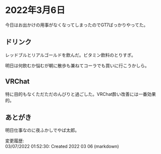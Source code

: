 # 2022年3月6日

今日はお出かけの用事がなくなってしまったのでGT7ばっかりやってた。

## ドリンク

レッドブルとリアルゴールドを飲んだ。ビタミン飲料のとりすぎ。

明日は何飲むか悩むが朝に散歩も兼ねてコーラでも買いに行こうかしら。

## VRChat

特に目的もなくただただのんびりと過ごした。VRChat酔い改善には一番効果的。

## あとがき

明日仕事なのに夜ふかしでやば太郎。

変更履歴:  
03/07/2022 01:52:30: Created 2022 03 06 (markdown)  
